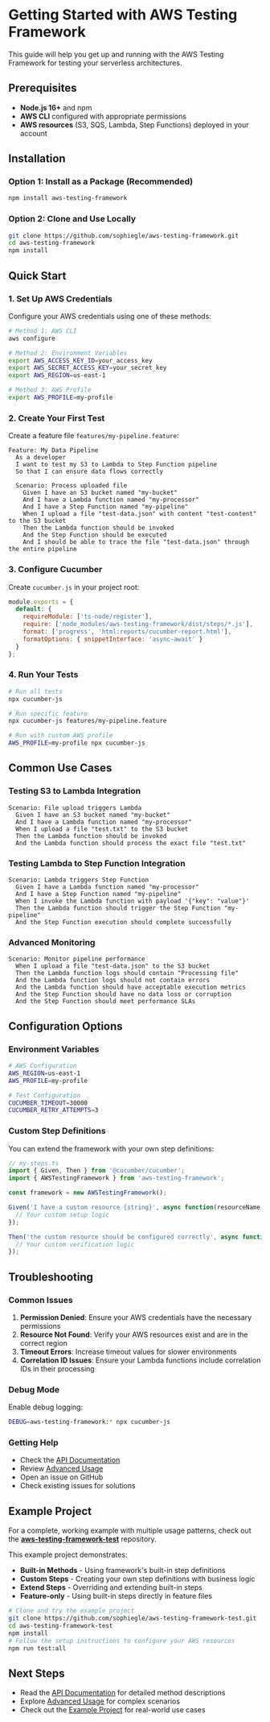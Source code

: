 # Getting Started with AWS Testing Framework

This guide will help you get up and running with the AWS Testing Framework for testing your serverless architectures.

## Prerequisites

- **Node.js 16+** and npm
- **AWS CLI** configured with appropriate permissions
- **AWS resources** (S3, SQS, Lambda, Step Functions) deployed in your account

## Installation

### Option 1: Install as a Package (Recommended)

```bash
npm install aws-testing-framework
```

### Option 2: Clone and Use Locally

```bash
git clone https://github.com/sophiegle/aws-testing-framework.git
cd aws-testing-framework
npm install
```

## Quick Start

### 1. Set Up AWS Credentials

Configure your AWS credentials using one of these methods:

```bash
# Method 1: AWS CLI
aws configure

# Method 2: Environment Variables
export AWS_ACCESS_KEY_ID=your_access_key
export AWS_SECRET_ACCESS_KEY=your_secret_key
export AWS_REGION=us-east-1

# Method 3: AWS Profile
export AWS_PROFILE=my-profile
```

### 2. Create Your First Test

Create a feature file `features/my-pipeline.feature`:

```gherkin
Feature: My Data Pipeline
  As a developer
  I want to test my S3 to Lambda to Step Function pipeline
  So that I can ensure data flows correctly

  Scenario: Process uploaded file
    Given I have an S3 bucket named "my-bucket"
    And I have a Lambda function named "my-processor"
    And I have a Step Function named "my-pipeline"
    When I upload a file "test-data.json" with content "test-content" to the S3 bucket
    Then the Lambda function should be invoked
    And the Step Function should be executed
    And I should be able to trace the file "test-data.json" through the entire pipeline
```

### 3. Configure Cucumber

Create `cucumber.js` in your project root:

```javascript
module.exports = {
  default: {
    requireModule: ['ts-node/register'],
    require: ['node_modules/aws-testing-framework/dist/steps/*.js'],
    format: ['progress', 'html:reports/cucumber-report.html'],
    formatOptions: { snippetInterface: 'async-await' }
  }
};
```

### 4. Run Your Tests

```bash
# Run all tests
npx cucumber-js

# Run specific feature
npx cucumber-js features/my-pipeline.feature

# Run with custom AWS profile
AWS_PROFILE=my-profile npx cucumber-js
```

## Common Use Cases

### Testing S3 to Lambda Integration

```gherkin
Scenario: File upload triggers Lambda
  Given I have an S3 bucket named "my-bucket"
  And I have a Lambda function named "my-processor"
  When I upload a file "test.txt" to the S3 bucket
  Then the Lambda function should be invoked
  And the Lambda function should process the exact file "test.txt"
```

### Testing Lambda to Step Function Integration

```gherkin
Scenario: Lambda triggers Step Function
  Given I have a Lambda function named "my-processor"
  And I have a Step Function named "my-pipeline"
  When I invoke the Lambda function with payload '{"key": "value"}'
  Then the Lambda function should trigger the Step Function "my-pipeline"
  And the Step Function execution should complete successfully
```

### Advanced Monitoring

```gherkin
Scenario: Monitor pipeline performance
  When I upload a file "test-data.json" to the S3 bucket
  Then the Lambda function logs should contain "Processing file"
  And the Lambda function logs should not contain errors
  And the Lambda function should have acceptable execution metrics
  And the Step Function should have no data loss or corruption
  And the Step Function should meet performance SLAs
```

## Configuration Options

### Environment Variables

```bash
# AWS Configuration
AWS_REGION=us-east-1
AWS_PROFILE=my-profile

# Test Configuration
CUCUMBER_TIMEOUT=30000
CUCUMBER_RETRY_ATTEMPTS=3
```

### Custom Step Definitions

You can extend the framework with your own step definitions:

```typescript
// my-steps.ts
import { Given, Then } from '@cucumber/cucumber';
import { AWSTestingFramework } from 'aws-testing-framework';

const framework = new AWSTestingFramework();

Given('I have a custom resource {string}', async function(resourceName: string) {
  // Your custom setup logic
});

Then('the custom resource should be configured correctly', async function() {
  // Your custom verification logic
});
```

## Troubleshooting

### Common Issues

1. **Permission Denied**: Ensure your AWS credentials have the necessary permissions
2. **Resource Not Found**: Verify your AWS resources exist and are in the correct region
3. **Timeout Errors**: Increase timeout values for slower environments
4. **Correlation ID Issues**: Ensure your Lambda functions include correlation IDs in their processing

### Debug Mode

Enable debug logging:

```bash
DEBUG=aws-testing-framework:* npx cucumber-js
```

### Getting Help

- Check the [API Documentation](API.md)
- Review [Advanced Usage](ADVANCED.md)
- Open an issue on GitHub
- Check existing issues for solutions

## Example Project

For a complete, working example with multiple usage patterns, check out the **[aws-testing-framework-test](https://github.com/sophiegle/aws-testing-framework-test)** repository.

This example project demonstrates:

- **Built-in Methods** - Using framework's built-in step definitions
- **Custom Steps** - Creating your own step definitions with business logic
- **Extend Steps** - Overriding and extending built-in steps
- **Feature-only** - Using built-in steps directly in feature files

```bash
# Clone and try the example project
git clone https://github.com/sophiegle/aws-testing-framework-test.git
cd aws-testing-framework-test
npm install
# Follow the setup instructions to configure your AWS resources
npm run test:all
```

## Next Steps

- Read the [API Documentation](API.md) for detailed method descriptions
- Explore [Advanced Usage](ADVANCED.md) for complex scenarios
- Check out the [Example Project](https://github.com/sophiegle/aws-testing-framework-test) for real-world use cases 
